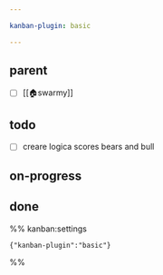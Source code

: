 ```yaml
---

kanban-plugin: basic

---
```


## parent

- [ ] [[🏠swarmy]]


## todo

- [ ] creare logica scores bears and bull


## on-progress



## done





%% kanban:settings
```
{"kanban-plugin":"basic"}
```
%%